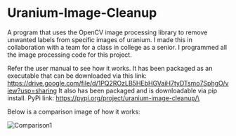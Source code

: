 # Uranium-Image-Cleanup
A program that uses the OpenCV image processing library to remove unwanted labels from specific images of uranium.
I made this in collaboration with a team for a class in college as a senior. I programmed all the image processing code for this project.

Refer the user manual to see how it works.
It has been packaged as an executable that can be downloaded via this link: https://drive.google.com/file/d/1PQ2ROzLB5HEbHGVaiH7tyDTsmo7SphgO/view?usp=sharing
It also has been packaged and is downloadable via pip install. PyPi link: https://pypi.org/project/uranium-image-cleanup/\

Below is a comparison image of how it works:

![Comparison1](https://user-images.githubusercontent.com/98552891/182986801-8c563d4e-0439-4bdb-a67d-62547a547ab6.png)
